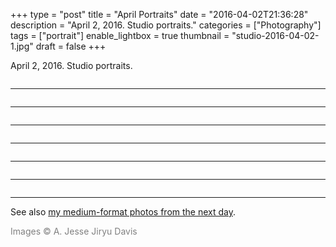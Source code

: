 +++
type = "post"
title = "April Portraits"
date = "2016-04-02T21:36:28"
description = "April 2, 2016. Studio portraits."
categories = ["Photography"]
tags = ["portrait"]
enable_lightbox = true
thumbnail = "studio-2016-04-02-1.jpg"
draft = false
+++

<p>April 2, 2016. Studio portraits.</p>
<p><img alt="" src="studio-2016-04-02-1.jpg" /></p>
<hr />
<p><img alt="" src="studio-2016-04-02-2.jpg" /></p>
<hr />
<p><img alt="" src="studio-2016-04-02-3.jpg" /></p>
<hr />
<p><img alt="" src="studio-2016-04-02-4.jpg" /></p>
<hr />
<p><img alt="" src="studio-2016-04-02-5.jpg" /></p>
<hr />
<p><img alt="" src="studio-2016-04-02-6.jpg" /></p>
<hr />
<p><img alt="" src="studio-2016-04-02-7.jpg" /></p>
<hr />
<p>See also <a href="/blog/april-portraits-2/">my medium-format photos from the next day</a>.</p>
<p><span style="color: gray">Images &copy; A. Jesse Jiryu Davis</span></p>
    